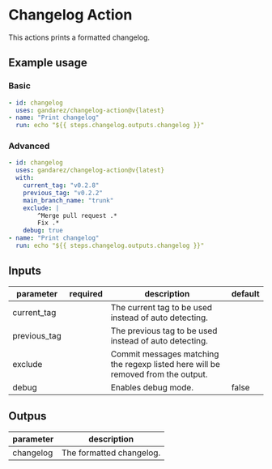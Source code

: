 # Changelog Action

This actions prints a formatted changelog.

## Example usage

### Basic

```yaml
- id: changelog
  uses: gandarez/changelog-action@v{latest}
- name: "Print changelog"
  run: echo "${{ steps.changelog.outputs.changelog }}"
```

### Advanced

```yaml
- id: changelog
  uses: gandarez/changelog-action@v{latest}
  with:
    current_tag: "v0.2.8"
    previous_tag: "v0.2.2"
    main_branch_name: "trunk"
    exclude: |
        ^Merge pull request .*
        Fix .*
    debug: true
- name: "Print changelog"
  run: echo "${{ steps.changelog.outputs.changelog }}"
```

## Inputs

| parameter           | required | description                                                                      | default     |
| ---                 | ---      | ---                                                                              | ---         |
| current_tag         |          | The current tag to be used instead of auto detecting.                            |             |
| previous_tag        |          | The previous tag to be used instead of auto detecting.                           |             |
| exclude             |          | Commit messages matching the regexp listed here will be removed from the output. |             |
| debug               |          | Enables debug mode.                                                              | false       |

## Outpus

| parameter           | description              |
| ---                 | ---                      |
| changelog           | The formatted changelog. |
